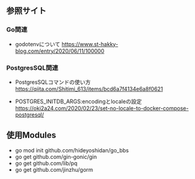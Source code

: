 ## 参照サイト
### Go関連
  - godotenvについて
    https://www.st-hakky-blog.com/entry/2020/06/11/100000

### PostgresSQL関連
  - PostgresSQLコマンドの使い方
    https://qiita.com/Shitimi_613/items/bcd6a7f4134e6a8f0621

  - POSTGRES_INITDB_ARGS:encodingとlocaleの設定
    https://oki2a24.com/2020/02/23/set-no-locale-to-docker-compose-postgresql/

## 使用Modules
  - go mod init github.com/hideyoshidan/go_bbs
  - go get github.com/gin-gonic/gin
  - go get github.com/lib/pq
  - go get github.com/jinzhu/gorm
